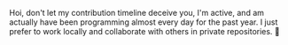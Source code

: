 Hoi, don't let my contribution timeline deceive you, I'm active, and am actually have been programming almost every day for the past year. I just prefer to work locally and collaborate with others in private repositories. 🐝

<!--
**abbeysside/abbeysside** is a ✨ _special_ ✨ repository because its `README.md` (this file) appears on your GitHub profile.

Here are some ideas to get you started:

- 🔭 I’m currently working on ...
- 🌱 I’m currently learning ...
- 👯 I’m looking to collaborate on ...
- 🤔 I’m looking for help with ...
- 💬 Ask me about ...
- 📫 How to reach me: ...
- 😄 Pronouns: ...
- ⚡ Fun fact: ...
-->
